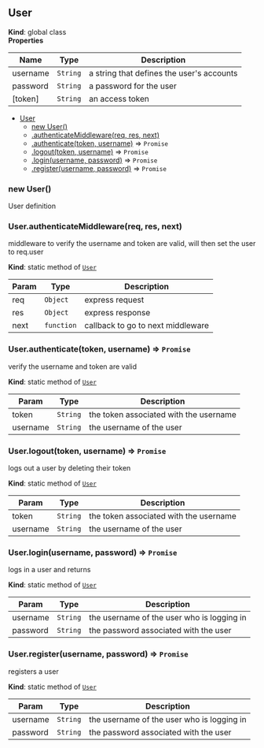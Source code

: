 <a name="User"></a>

## User

**Kind**: global class  
**Properties**

| Name     | Type                | Description                               |
| -------- | ------------------- | ----------------------------------------- |
| username | <code>String</code> | a string that defines the user's accounts |
| password | <code>String</code> | a password for the user                   |
| [token]  | <code>String</code> | an access token                           |

- [User](#User)
  - [new User()](#new_User_new)
  - [.authenticateMiddleware(req, res, next)](#User.authenticateMiddleware)
  - [.authenticate(token, username)](#User.authenticate) ⇒ <code>Promise</code>
  - [.logout(token, username)](#User.logout) ⇒ <code>Promise</code>
  - [.login(username, password)](#User.login) ⇒ <code>Promise</code>
  - [.register(username, password)](#User.register) ⇒ <code>Promise</code>

<a name="new_User_new"></a>

### new User()

User definition

<a name="User.authenticateMiddleware"></a>

### User.authenticateMiddleware(req, res, next)

middleware to verify the username and token are valid, will then set the user to req.user

**Kind**: static method of [<code>User</code>](#User)

| Param | Type                  | Description                       |
| ----- | --------------------- | --------------------------------- |
| req   | <code>Object</code>   | express request                   |
| res   | <code>Object</code>   | express response                  |
| next  | <code>function</code> | callback to go to next middleware |

<a name="User.authenticate"></a>

### User.authenticate(token, username) ⇒ <code>Promise</code>

verify the username and token are valid

**Kind**: static method of [<code>User</code>](#User)

| Param    | Type                | Description                            |
| -------- | ------------------- | -------------------------------------- |
| token    | <code>String</code> | the token associated with the username |
| username | <code>String</code> | the username of the user               |

<a name="User.logout"></a>

### User.logout(token, username) ⇒ <code>Promise</code>

logs out a user by deleting their token

**Kind**: static method of [<code>User</code>](#User)

| Param    | Type                | Description                            |
| -------- | ------------------- | -------------------------------------- |
| token    | <code>String</code> | the token associated with the username |
| username | <code>String</code> | the username of the user               |

<a name="User.login"></a>

### User.login(username, password) ⇒ <code>Promise</code>

logs in a user and returns

**Kind**: static method of [<code>User</code>](#User)

| Param    | Type                | Description                                |
| -------- | ------------------- | ------------------------------------------ |
| username | <code>String</code> | the username of the user who is logging in |
| password | <code>String</code> | the password associated with the user      |

<a name="User.register"></a>

### User.register(username, password) ⇒ <code>Promise</code>

registers a user

**Kind**: static method of [<code>User</code>](#User)

| Param    | Type                | Description                                |
| -------- | ------------------- | ------------------------------------------ |
| username | <code>String</code> | the username of the user who is logging in |
| password | <code>String</code> | the password associated with the user      |
